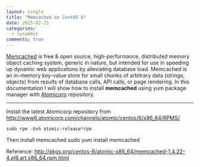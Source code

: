 ```yaml
---
layout: single
title: "Memcached on CentOS 6"
date: 2015-02-21
categories:
  - sysadmin
comments: true
---
```


[Memcached](http://memcached.org/) is free & open source, high-performance, distributed memory object caching system, generic in nature, but intended for use in speeding up dynamic web applications by alleviating database load. Memcached is an in-memory key-value store for small chunks of arbitrary data (strings, objects) from results of database calls, API calls, or page rendering. In this documentation I will show how to install **memcached** using yum package manager with [Atomicorp](https://www.atomicorp.com/) repository.

---

Install the latest Atomicorp repository from <http://www6.atomicorp.com/channels/atomic/centos/6/x86_64/RPMS/>

    sudo rpm -Uvh atomic-release*rpm

Then install memcached
sudo yum install memcached

Reference: <http://pkgs.org/centos-6/atomic-x86_64/memcached-1.4.22-4.el6.art.x86_64.rpm.html>
